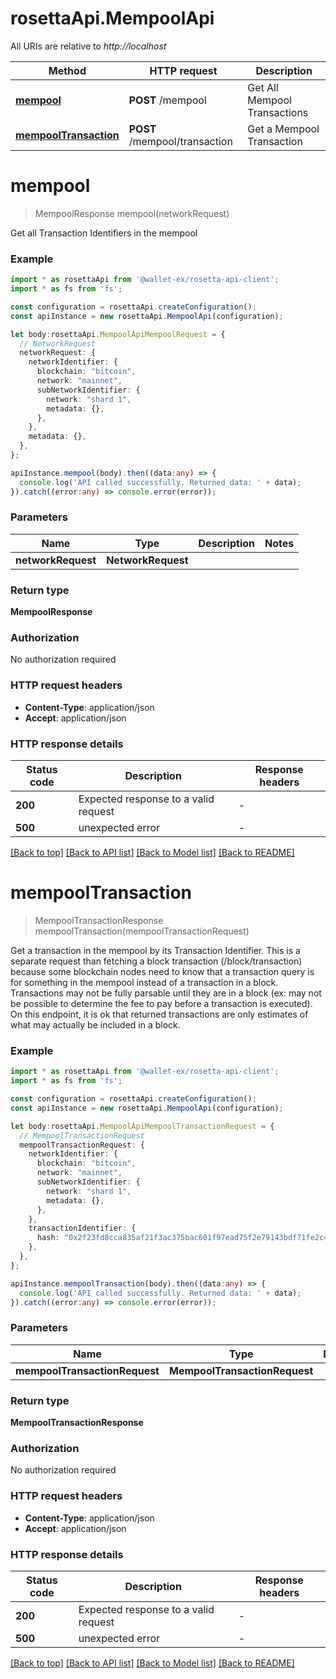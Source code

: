 # rosettaApi.MempoolApi

All URIs are relative to *http://localhost*

Method | HTTP request | Description
------------- | ------------- | -------------
[**mempool**](MempoolApi.md#mempool) | **POST** /mempool | Get All Mempool Transactions
[**mempoolTransaction**](MempoolApi.md#mempoolTransaction) | **POST** /mempool/transaction | Get a Mempool Transaction


# **mempool**
> MempoolResponse mempool(networkRequest)

Get all Transaction Identifiers in the mempool

### Example


```typescript
import * as rosettaApi from '@wallet-ex/rosetta-api-client';
import * as fs from 'fs';

const configuration = rosettaApi.createConfiguration();
const apiInstance = new rosettaApi.MempoolApi(configuration);

let body:rosettaApi.MempoolApiMempoolRequest = {
  // NetworkRequest
  networkRequest: {
    networkIdentifier: {
      blockchain: "bitcoin",
      network: "mainnet",
      subNetworkIdentifier: {
        network: "shard 1",
        metadata: {},
      },
    },
    metadata: {},
  },
};

apiInstance.mempool(body).then((data:any) => {
  console.log('API called successfully. Returned data: ' + data);
}).catch((error:any) => console.error(error));
```


### Parameters

Name | Type | Description  | Notes
------------- | ------------- | ------------- | -------------
 **networkRequest** | **NetworkRequest**|  |


### Return type

**MempoolResponse**

### Authorization

No authorization required

### HTTP request headers

 - **Content-Type**: application/json
 - **Accept**: application/json


### HTTP response details
| Status code | Description | Response headers |
|-------------|-------------|------------------|
**200** | Expected response to a valid request |  -  |
**500** | unexpected error |  -  |

[[Back to top]](#) [[Back to API list]](README.md#documentation-for-api-endpoints) [[Back to Model list]](README.md#documentation-for-models) [[Back to README]](README.md)

# **mempoolTransaction**
> MempoolTransactionResponse mempoolTransaction(mempoolTransactionRequest)

Get a transaction in the mempool by its Transaction Identifier. This is a separate request than fetching a block transaction (/block/transaction) because some blockchain nodes need to know that a transaction query is for something in the mempool instead of a transaction in a block. Transactions may not be fully parsable until they are in a block (ex: may not be possible to determine the fee to pay before a transaction is executed). On this endpoint, it is ok that returned transactions are only estimates of what may actually be included in a block.

### Example


```typescript
import * as rosettaApi from '@wallet-ex/rosetta-api-client';
import * as fs from 'fs';

const configuration = rosettaApi.createConfiguration();
const apiInstance = new rosettaApi.MempoolApi(configuration);

let body:rosettaApi.MempoolApiMempoolTransactionRequest = {
  // MempoolTransactionRequest
  mempoolTransactionRequest: {
    networkIdentifier: {
      blockchain: "bitcoin",
      network: "mainnet",
      subNetworkIdentifier: {
        network: "shard 1",
        metadata: {},
      },
    },
    transactionIdentifier: {
      hash: "0x2f23fd8cca835af21f3ac375bac601f97ead75f2e79143bdf71fe2c4be043e8f",
    },
  },
};

apiInstance.mempoolTransaction(body).then((data:any) => {
  console.log('API called successfully. Returned data: ' + data);
}).catch((error:any) => console.error(error));
```


### Parameters

Name | Type | Description  | Notes
------------- | ------------- | ------------- | -------------
 **mempoolTransactionRequest** | **MempoolTransactionRequest**|  |


### Return type

**MempoolTransactionResponse**

### Authorization

No authorization required

### HTTP request headers

 - **Content-Type**: application/json
 - **Accept**: application/json


### HTTP response details
| Status code | Description | Response headers |
|-------------|-------------|------------------|
**200** | Expected response to a valid request |  -  |
**500** | unexpected error |  -  |

[[Back to top]](#) [[Back to API list]](README.md#documentation-for-api-endpoints) [[Back to Model list]](README.md#documentation-for-models) [[Back to README]](README.md)

